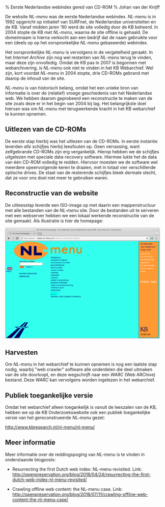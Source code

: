 % Eerste Nederlandse webindex gered van CD-ROM
% Johan van der Knijff

De website *NL-menu* was de eerste Nederlandse webindex. *NL-menu* is in 1992 opgericht op initiatief van SURFnet, de Nederlandse universiteiten en de KB. Vanaf midden jaren '90 werd de site volledig door de KB beheerd. In 2004 stopte de KB met *NL-menu*, waarna de site offline is gehaald. De domeinnaam is hierna verkocht aan een bedrijf dat de naam gebruikte voor een (deels op op het oorspronkelijke *NL-menu* gebaseerde) webindex.

Het oorspronkelijke *NL-menu* is vervolgens in de vergetelheid geraakt. In het *Internet Archive* zijn nog wel restanten van *NL-menu* terug te vinden, maar deze zijn onvolledig. Omdat de KB pas in 2007 is begonnen met webarchivering, is *NL-menu* ook niet te vinden in het KB Webarchief. Wel zijn, kort voordat *NL-menu* in 2004 stopte, drie CD-ROMs gebrand met daarop de inhoud van de site.

*NL-menu* is van historisch belang, omdat het een unieke bron van informatie is over de (relatief) vroege geschiedenis van het Nederlandse web. We hebben daarom geprobeerd een reconstructie te maken van de site zoals deze er in het begin van 2004 bij lag. Het belangrijkste doel hiervan was om *NL-menu* met terugwerkende kracht in het KB webarchief te kunnen opnemen.

## Uitlezen van de CD-ROMs

De eerste stap hierbij was het uitlezen van de CD-ROMs. In eerste instantie leverden *alle* schijfjes hierbij leesfouten op. Geen verrassing, want zelfgebrande CD-ROMs zijn erg vergankelijk. Hierop hebben we de schijfjes uitgelezen met speciale data-recovery software. Hiermee lukte het de data van één CD-ROM volledig te redden. Hiervoor moesten we de software wel meerdere opeenvolgende keren te draaien, met in totaal vier verschillende optische drives. De staat van de resterende schijfjes bleek dermate slecht, dat ze voor ons doel niet meer te gebruiken waren.

## Reconstructie van de website

De uitleesstap leverde een ISO-image op met daarin een mappenstructuur met alle bestanden van de *NL-menu* site. Door de bestanden uit te serveren met een webserver hebben we een lokaal werkende reconstructie van de site gemaakt. Als illustratie is hier de homepage:

![](nlmenu-homepage.png)

## Harvesten

Om *NL-menu* in het webarchief te kunnen opnemen is nog een laatste stap nodig, waarbij "web crawler" software alle onderdelen die deel uitmaken van de site doorloopt, en deze wegschrijft naar een *WARC* (Web ARChive) bestand. Deze *WARC* kan vervolgens worden ingelezen in het webarchief.

## Publiek toegankelijke versie

Omdat het webarchief alleen toegankelijk is vanuit de leeszalen van de KB, hebben we op de KB Onderzoekswebsite ook een publiek toegankelijke versie van het gereconstrueerde *NL-menu* gezet:

<http://www.kbresearch.nl/nl-menu/nl-menu/>

## Meer informatie

Meer informatie over de reddingspoging van *NL-menu* is te vinden in onderstaande blogposts:

- Resurrecting the first Dutch web index: NL-menu revisited. Link: <http://openpreservation.org/blog/2018/04/24/resurrecting-the-first-dutch-web-index-nl-menu-revisited/>

- Crawling offline web content: the NL-menu case. Link: <http://openpreservation.org/blog/2018/07/11/crawling-offline-web-content-the-nl-menu-case/>
